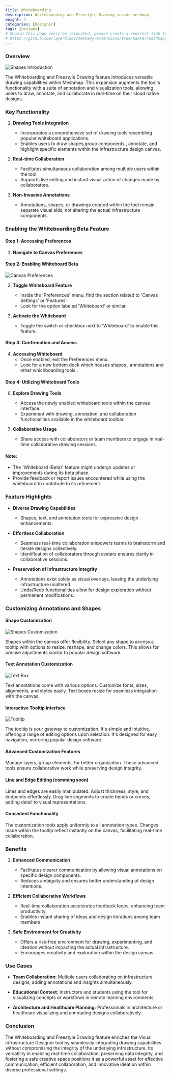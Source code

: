 ```yaml
---
title: Whiteboarding
description: Whiteboarding and Freestyle Drawing inside meshmap
weight: 4
categories: [Designer]
tags: [designs]
# Should this page every be relocated, please create a redirect link from the old location to the new location or backlinks like the one below will break.
# https://github.com/layer5labs/meshery-extensions/tree/master/meshmap/src/components/designer/drawer/ComponentDrawerTabContent/exportModal.js
---
```


### Overview

![Shapes Introduction](./overview.png)

The Whiteboarding and Freestyle Drawing feature introduces versatile drawing capabilities within Meshmap.
This expansion augments the tool's functionality with a suite of annotation and visualization tools,
allowing users to draw, annotate, and collaborate in real-time on their cloud native designs.

### Key Functionality

1. **Drawing Tools Integration**

   - Incorporates a comprehensive set of drawing tools resembling popular whiteboard applications.
   - Enables users to draw shapes,group components , annotate, and highlight specific elements within the infrastructure design canvas.

2. **Real-time Collaboration**

   - Facilitates simultaneous collaboration among multiple users within the tool.
   - Supports live editing and instant visualization of changes made by collaborators.

3. **Non-Invasive Annotations**
   - Annotations, shapes, or drawings created within the tool remain separate visual aids, not altering the actual infrastructure components.

### Enabling the Whiteboarding Beta Feature

#### Step 1: Accessing Preferences

1. **Navigate to Canvas Preferences**

#### Step 2: Enabling Whiteboard Beta

![Canvas Preferences](./canvas-preferences.png)

2. **Toggle Whiteboard Feature**

   - Inside the 'Preferences' menu, find the section related to 'Canvas Settings' or 'Features'.
   - Look for the option labeled 'Whiteboard' or similar.

3. **Activate the Whiteboard**
   - Toggle the switch or checkbox next to 'Whiteboard' to enable this feature.

#### Step 3: Confirmation and Access

4. **Accessing Whiteboard**
   - Once enabled, exit the Preferences menu.
   - Look for a new bottom dock which houses shapes , annotations and other whichboarding tools .

#### Step 4: Utilizing Whiteboard Tools

6. **Explore Drawing Tools**

   - Access the newly enabled whiteboard tools within the canvas interface.
   - Experiment with drawing, annotation, and collaboration functionalities available in the whiteboard toolbar.

7. **Collaborative Usage**
   - Share access with collaborators or team members to engage in real-time collaborative drawing sessions.

#### Note:

- The 'Whiteboard (Beta)' feature might undergo updates or improvements during its beta phase.
- Provide feedback or report issues encountered while using the whiteboard to contribute to its refinement.

### Feature Highlights

- **Diverse Drawing Capabilities**

  - Shapes, text, and annotation tools for expressive design enhancements.

- **Effortless Collaboration**

  - Seamless real-time collaboration empowers teams to brainstorm and iterate designs collectively.
  - Identification of collaborators through avatars ensures clarity in collaborative sessions.

- **Preservation of Infrastructure Integrity**
  - Annotations exist solely as visual overlays, leaving the underlying infrastructure unaltered.
  - Undo/Redo functionalities allow for design exploration without permanent modifications.

### Customizing Annotations and Shapes

#### Shape Customization

![Shapes Customization](./shapes_introduction.gif)

Shapes within the canvas offer flexibility. Select any shape to access a tooltip with options to resize, reshape, and change colors. This allows for precise adjustments similar to popular design software.

#### Text Annotation Customization

![Text Box](./text-customization.png)

Text annotations come with various options. Customize fonts, sizes, alignments, and styles easily. Text boxes resize for seamless integration with the canvas.

#### Interactive Tooltip Interface

![Tooltip](./tooltip.png)

The tooltip is your gateway to customization. It's simple and intuitive, offering a range of editing options upon selection. It's designed for easy navigation, mirroring popular design software.

#### Advanced Customization Features

Manage layers, group elements, for better organization. These advanced tools ensure collaborative work while preserving design integrity.

#### Line and Edge Editing (comming soon)

Lines and edges are easily manipulated. Adjust thickness, style, and endpoints effortlessly. Drag line segments to create bends or curves, adding detail to visual representations.

#### Consistent Functionality

The customization tools apply uniformly to all annotation types. Changes made within the tooltip reflect instantly on the canvas, facilitating real-time collaboration.

### Benefits

1. **Enhanced Communication**

   - Facilitates clearer communication by allowing visual annotations on specific design components.
   - Reduces ambiguity and ensures better understanding of design intentions.

2. **Efficient Collaborative Workflows**

   - Real-time collaboration accelerates feedback loops, enhancing team productivity.
   - Enables instant sharing of ideas and design iterations among team members.

3. **Safe Environment for Creativity**
   - Offers a risk-free environment for drawing, experimenting, and ideation without impacting the actual infrastructure.
   - Encourages creativity and exploration within the design canvas.

### Use Cases

- **Team Collaboration:** Multiple users collaborating on infrastructure designs, adding annotations and insights simultaneously.
- **Educational Context:** Instructors and students using the tool for visualizing concepts or workflows in remote learning environments.

- **Architecture and Healthcare Planning:** Professionals in architecture or healthcare visualizing and annotating designs collaboratively.

### Conclusion

The Whiteboarding and Freestyle Drawing feature enriches the Visual Infrastructure Designer tool by seamlessly integrating drawing capabilities without compromising the integrity of the underlying infrastructure. Its versatility in enabling real-time collaboration, preserving data integrity, and fostering a safe creative space positions it as a powerful asset for effective communication, efficient collaboration, and innovative ideation within diverse professional settings.
